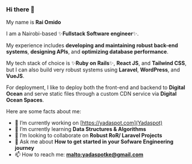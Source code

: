 ### Hi there 👋

My name is **Rai Omido** 

I am a Nairobi-based ✨**Fullstack Software engineer**✨.

My experience includes **developing and maintaining robust back-end systems**, **designing APIs**, and **optimizing database performance**.

My tech stack of choice is ✨**Ruby on Rails**✨, **React JS**, and **Tailwind CSS**, but I can also build very robust systems using **Laravel**, **WordPress**, and **VueJS**.

For deployment, I like to deploy both the front-end and backend to **Digital Ocean** and serve static files through a custom CDN service via **Digital Ocean Spaces**.

Here are some facts about me:

- 🔭 I’m currently working on [https://yadaspot.com](Yadaspot)
- 🌱 I’m currently learning **Data Structures & Algorithms**
- 👯 I’m looking to collaborate on **Robust RoR/ Laravel Projects**
- 💬 Ask me about **How to get started in your Sofware Engineering journey**
- 📫 How to reach me: **[malto:yadaspotke@gmail.com](yadaspotke@gmail.com)**
